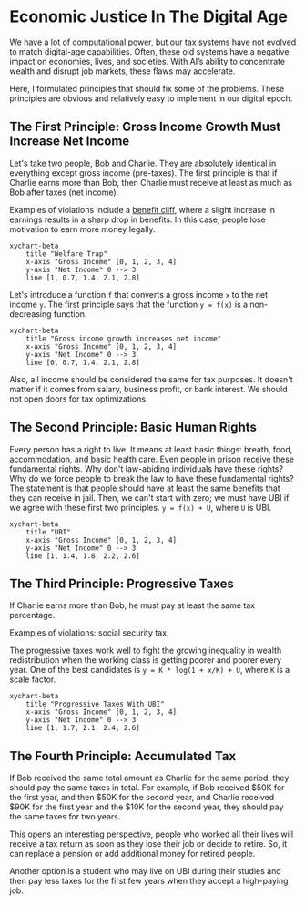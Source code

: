 # Economic Justice In The Digital Age

We have a lot of computational power, but our tax systems have not evolved to match digital-age capabilities. Often, these old systems have a negative impact on economies, lives, and societies. With AI’s ability to concentrate wealth and disrupt job markets, these flaws may accelerate.

Here, I formulated principles that should fix some of the problems. These principles are obvious and relatively easy to implement in our digital epoch.

## The First Principle: Gross Income Growth Must Increase Net Income

Let's take two people, Bob and Charlie. They are absolutely identical in everything except gross income (pre-taxes).
The first principle is that if Charlie earns more than Bob, then Charlie must receive at least as much as Bob after taxes (net income).

Examples of violations include a [benefit cliff](https://en.wikipedia.org/wiki/Welfare_trap), where a slight increase in earnings results in a sharp drop in benefits. In this case, people lose motivation to earn more money legally.

```mermaid
xychart-beta
    title "Welfare Trap"
    x-axis "Gross Income" [0, 1, 2, 3, 4]
    y-axis "Net Income" 0 --> 3
    line [1, 0.7, 1.4, 2.1, 2.8]
```

Let's introduce a function `f` that converts a gross income `x` to the net income `y`.  The first principle says that the function `y = f(x)` is a non-decreasing function.

```mermaid
xychart-beta
    title "Gross income growth increases net income"
    x-axis "Gross Income" [0, 1, 2, 3, 4]
    y-axis "Net Income" 0 --> 3
    line [0, 0.7, 1.4, 2.1, 2.8]
```

Also, all income should be considered the same for tax purposes. It doesn't matter if it comes from salary, business profit, or bank interest. We should not open doors for tax optimizations.



## The Second Principle: Basic Human Rights

Every person has a right to live. It means at least basic things: breath, food, accommodation, and basic health care. Even people in prison receive these fundamental rights. Why don't law-abiding individuals have these rights? Why do we force people to break the law to have these fundamental rights? The statement is that people should have at least the same benefits that they can receive in jail. Then, we can't start with zero; we must have UBI if we agree with these first two principles. `y = f(x) + U`, where `U` is UBI.

```mermaid
xychart-beta
    title "UBI"
    x-axis "Gross Income" [0, 1, 2, 3, 4]
    y-axis "Net Income" 0 --> 3
    line [1, 1.4, 1.8, 2.2, 2.6]
```

## The Third Principle: Progressive Taxes

If Charlie earns more than Bob, he must pay at least the same tax percentage.

Examples of violations: social security tax.

The progressive taxes work well to fight the growing inequality in wealth redistribution when the working class is getting poorer and poorer every year. One of the best candidates is `y = K * log(1 + x/K) + U`, where `K` is a scale factor.

```mermaid
xychart-beta
    title "Progressive Taxes With UBI"
    x-axis "Gross Income" [0, 1, 2, 3, 4]
    y-axis "Net Income" 0 --> 3
    line [1, 1.7, 2.1, 2.4, 2.6]
```

## The Fourth Principle: Accumulated Tax

If Bob received the same total amount as Charlie for the same period, they should pay the same taxes in total. For example, if Bob received $50K for the first year, and then $50K for the second year, and Charlie received $90K for the first year and the $10K for the second year, they should pay the same taxes for two years.

This opens an interesting perspective, people who worked all their lives will receive a tax return as soon as they lose their job or decide to retire. So, it can replace a pension or add additional money for retired people.

Another option is a student who may live on UBI during their studies and then pay less taxes for the first few years when they accept a high-paying job.
